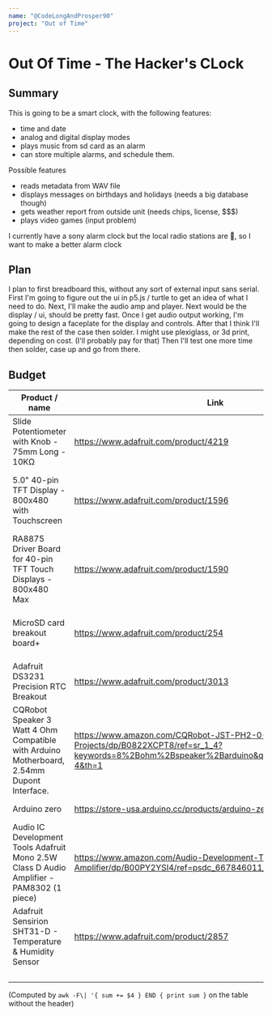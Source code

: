 ```yaml
---
name: "@CodeLongAndProsper90"
project: "Out of Time"
---
```


# Out Of Time - The Hacker's CLock

## Summary
This is going to be a smart clock, with the following features:
- time and date
- analog and digital display modes
- plays music from sd card as an alarm
- can store multiple alarms, and schedule them.

Possible features
- reads metadata from WAV file
- displays messages on birthdays and holidays (needs a big database though)
- gets weather report from outside unit (needs chips, license, $$$)
- plays video games (input problem)

I currently have a sony alarm clock but the local radio stations are :poop:, so I want to make a better alarm clock

## Plan
I plan to first breadboard this, without any sort of external input sans serial.
First I'm going to figure out the ui in p5.js / turtle to get an idea of what I need to do. Next, I'll make the audio amp and player.
Next would be the display / ui, should be pretty fast.
Once I get audio output working, I'm going to design a faceplate for the display and controls. After that I think I'll make the rest of the case then solder.
I might use plexiglass, or 3d print, depending on cost. (I'll probably pay for that)
Then I'll test one more time then solder, case up and go from there.

## Budget

| Product / name | Link | Cost | Used for |
| -------------- | ---- | ---- | -------- |
| Slide Potentiometer with Knob - 75mm Long - 10KΩ | https://www.adafruit.com/product/4219 | 2.95 | Volume control |
| 5.0" 40-pin TFT Display - 800x480 with Touchscreen | https://www.adafruit.com/product/1596 | 29.95 | Display and interface (wanted 7", out of stock) |
| RA8875 Driver Board for 40-pin TFT Touch Displays - 800x480 Max | https://www.adafruit.com/product/1590 | 39.95 | Used to control the TFT, handle input |
| MicroSD card breakout board+ | https://www.adafruit.com/product/254 | 7.50 | Read music and maybe config |
| Adafruit DS3231 Precision RTC Breakout | https://www.adafruit.com/product/3013 | 17.50 | time |
| CQRobot Speaker 3 Watt 4 Ohm Compatible with Arduino Motherboard, 2.54mm Dupont Interface. | https://www.amazon.com/CQRobot-JST-PH2-0-Interface-Electronic-Projects/dp/B0822XCPT8/ref=sr_1_4?keywords=8%2Bohm%2Bspeaker%2Barduino&qid=1671486487&sr=8-4&th=1 | 8.99 | Play audio |
| Arduino zero | https://store-usa.arduino.cc/products/arduino-zero?selectedStore=us | 47.40 | Control it all |
| Audio IC Development Tools Adafruit Mono 2.5W Class D Audio Amplifier - PAM8302 (1 piece) | https://www.amazon.com/Audio-Development-Tools-Adafruit-Amplifier/dp/B00PY2YSI4/ref=psdc_667846011_t2_B07P38H4P8 | 7.92 | drive les speakers |
| Adafruit Sensirion SHT31-D - Temperature & Humidity Sensor | https://www.adafruit.com/product/2857 | 13.95 | Add some stats to display |
| | | | $176.11 | | 
(Computed by `awk -F\| '{ sum += $4 } END { print sum }` on the table without the header)
